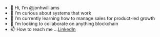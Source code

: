 - 👋 Hi, I’m @jonhwilliams
- 👀 I’m curious about systems that work
- 🌱 I’m currently learning how to manage sales for product-led growth
- 💞️ I’m looking to collaborate on anything blockchain
- 📫 How to reach me ...[LinkedIn](https://www.linkedin.com/in/jonhwilliams)

<!---
jonhwilliams/jonhwilliams is a ✨ special ✨ repository because its `README.md` (this file) appears on your GitHub profile.
You can click the Preview link to take a look at your changes.
--->
